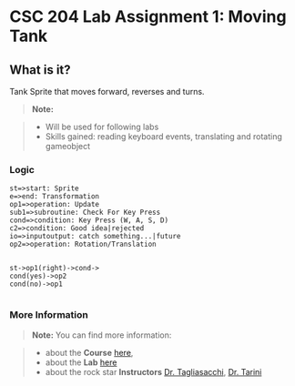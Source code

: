 CSC 204 Lab Assignment 1: Moving Tank
===================

What is it?
-------------
Tank Sprite that moves forward, reverses and turns. 

> **Note:**

> - Will be used for following labs
> - Skills gained: reading keyboard events, translating and rotating gameobject


### Logic

```flow
st=>start: Sprite
e=>end: Transformation
op1=>operation: Update
sub1=>subroutine: Check For Key Press
cond=>condition: Key Press (W, A, S, D)
c2=>condition: Good idea|rejected
io=>inputoutput: catch something...|future
op2=>operation: Rotation/Translation


st->op1(right)->cond->
cond(yes)->op2
cond(no)->op1


```
### More Information

> **Note:** You can find more information:

> - about the **Course** [here][1],
> - about the **Lab**  [here][2]
> - about the rock star **Instructors**  [Dr. Tagliasacchi][3], [Dr. Tarini][4]

  [1]: https://heat.csc.uvic.ca/coview/outline/2017/Spring/CSC/205
  [2]: https://github.com/ataiya/igd/wiki/Lab00_TankMoving
  [3]: http://gfx.uvic.ca/people/ataiya/
  [4]: http://vcg.isti.cnr.it/~tarini/


